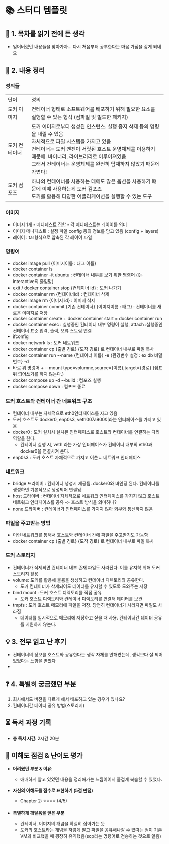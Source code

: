 # 📚 스터디 템플릿

## 📖 1. 목차를 읽기 전에 든 생각
- 잊어버렸던 내용들을 찾아가자... 다시 처음부터 공부한다는 마음 가짐을 갖게 되네요

## 📝 2. 내용 정리

### 정의들
<table>
<tr>
    <td>단어</td>
    <td>정의</td>
</tr>
<tr>
    <td>도커 이미지</td>
    <td>컨테이너 형태로 소프트웨어를 배포하기 위해 필요한 요소를 실행할 수 있는 형식 (컴파일 및 빌드한 패키지)</td>
</tr>
<tr>
    <td>도커 컨테이너</td>
    <td>도커 이미지로부터 생성된 인스턴스. 실행 중지 삭제 등의 명령을 내릴 수 있음<br>
        자체적으로 파일 시스템을 가지고 있음<br>
        컨테이너는 도커 엔진이 서맃된 호스트 운영체제를 이용하기 때문에. 바이너리, 라이브러리로 이루어져있음<br>
        그래서 컨테이너는 운영체제를 완전히 탑재하지 않았기 때문에 가볍다!
    </td>
</tr>
<tr>
    <td>도커 컴포즈</td>
    <td>하나의 컨테이너를 사용하는 데에도 많은 옵션을 사용하기 떄문에 이떄 사용하는게 도커 컴포즈<br>
        도커를 활용해 다양한 어플리케이션을 실행할 수 있는 도구
    </td>
</tr>
</table>

### 이미지
- 이미지 1개 - 메니페스트 집합 - 각 메니페스트는 레이어를 의미
- 이미지 메니페스트 : 설정 파일 config 등의 정보를 담고 있음 (config + layers)
- 레이어 : tar형식으로 압축된 각 레이어 파일 

### 명령어
- docker image pull {이미지이름 : 태그 이름}
- docker container ls
- docker container -it ubuntu : 컨테이너 내부를 보기 위한 명령어 (i는 interactive의 줄임말)
- exit / docker container stop {컨테이너 id} : 도커 나가기
- docker container rm {컨테이너id} : 컨테이너 삭제
- docker image rm {이미지 id} : 이미지 삭제
- docker container commit {기존 컨테이너} {이미지이름 : 태그} : 컨테이너를 새로운 이미지로 저장 
- docker container create + docker container start = docker container run
- docker container exec : 실행중인 컨테이너 내부 명령어 실행, attach  :실행중인 컨테이너 표준 입력, 출력, 오류 스트림 연결
- ifconfig
- docker network ls : 도커 네트워크
- docker container cp {출발 경로} {도착 경로} 로 컨테이너 내부로 파일 복사
- docker container run --name {컨테이너 이름} -e {환경변수 설정 : ex db 비밀번호} -d
- 바로 위 명렁어 + --mount type=volumne,source={이름},target={경로} (쉼표뒤 띄어쓰기를 하지 않는다.) 
- docker compose up -d --build : 컴포즈 실행
- docker compose down : 컴포즈 종료

### 도커 호스트와 컨테이너 간 네트워크 구조
- 컨테이너 내부는 자체적으로 eth0인터페이스를 자고 있음
- 도커 호스트도 docker0, enp0s3, veth007a900이라는 인터페이스를 가지고 있음
- docker0  : 도커 설치시 설치된 인터페이스로 호스트와 컨테이너를 연결하는 다리 역할을 한다. 
  - 컨테이너 실행 시, veth 라는 가상 인터페이스가 컨테이너 내부의 eth0과 docker0을 연결시켜 준다.
- enp0s3 : 도커 호스트 자체적으로 가지고 이쓴ㄴ 네트워크 인터페이스

### 네트워크
- bridge 드라이버 : 컨테이너 생성시 제공됨. docker0와 바인딩 된다. 컨테이너를 생성하면 기본적으로 생성되어 연결됨
- host 드라이버 : 컨테이너 자체적으로 네트워크 인터페이스를 가지지 않고 호스트 네트워크 인터페이스를 공유 -> 호스트 방식을 의미하나?
- none 드라이버 : 컨테이너가 인터페이스를 가지지 않아 외부와 통신하지 않음

### 파일을 주고받는 방법
- 이런 네트워크를 통해서 호스트와 컨테이너 간에 파일을 주고받기도 가능함
- docker container cp {출발 경로} {도착 경로} 로 컨테이너 내부로 파일 복사

### 도커 스토리지
- 컨테이너가 삭제되면 컨테이너 내부 존재 파일도 사라진다. 이를 유지학 위해 도커 스토리지 활용
- volume:  도커를 활용해 볼륨을 생성하고 컨테이너 디렉토리와 공유한다.
  - 도커 컨테이너가 삭제되어도 데이터를 유지할 수 있도록 도와주는 저장
- bind mount : 도커 호스트 디렉토리를 직접 공유
  - 도커 호스트 디렉토리와 컨테이너 디렉토리를 연결해 데이터를 보관
- tmpfs : 도커 호스트 메모리에 파일을 저장. 당연히 컨테이너가 사라지면 파일도 사라짐
  - 데이터를 일시적으로 메모리에 저장하고 싶을 때 사용. 컨테이너간 데이터 공유를 지원하지 않는다.

## 💡 3. 전부 읽고 난 후기
- 컨테이너의 정보를 호스트와 공유한다는 생각 자체를 안해봤는데, 생각보다 잘 되어있었다는 느낌을 받았다
- 

## ❓ 4. 특별히 궁금했던 부분
1. 회사에서도 버전을 다르게 해서 배포하고 있는 경우가 있나요?
2. 컨테이너간 데이터 공유 방법(스토리지)

## ⏳ 독서 과정 기록
- **총 독서 시간**: 2시간 20분

## 🤔 이해도 점검 & 난이도 평가
- **어려웠던 부분 & 이유**:
  - 애매하게 알고 있었던 내용을 정리해가는 느낌이어서 즐겁게 복습할 수 있었다.

- **자신의 이해도를 점수로 표현하기 (5점 만점)**
  - Chapter 2: ⭐⭐⭐⭐ (4/5)

- **특별하게 깨달음을 얻은 부분**
  - 컨테이너, 이미지의 개념을 확실히 잡아가는 듯
  - 도커의 호스트라는 개념을 저렇게 알고 파일을 공유해나갈 수 있따는 점이 기존 VM과 비교했을 때 굉장히 유익했음(scp라는 명령어로 전송하는 것으로 알음)